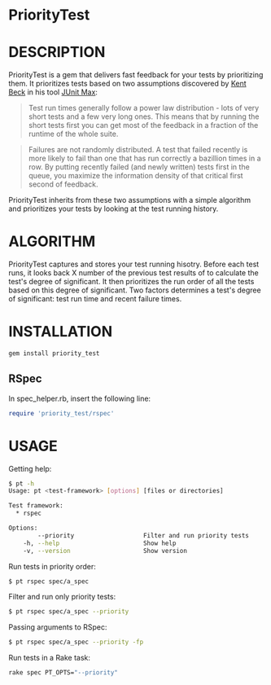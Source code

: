 PriorityTest
============

# DESCRIPTION

PriorityTest is a gem that delivers fast feedback for your tests by
prioritizing them.
It prioritizes tests based on two assumptions discovered by [Kent Beck](https://twitter.com/#!/kentbeck) in his tool [JUnit Max](http://junitmax.com/):

> Test run times generally follow a power law distribution - lots of very short tests and a few very long ones. This means that by running the short tests first you can get most of the feedback in a fraction of the runtime of the whole suite.

> Failures are not randomly distributed. A test that failed recently is more likely to fail than one that has run correctly a bazillion times in a row. By putting recently failed (and newly written) tests first in the queue, you maximize the information density of that critical first second of feedback.

PriorityTest inherits from these two assumptions with a simple
algorithm and prioritizes your tests by looking at the test running history.

# ALGORITHM

PriorityTest captures and stores your test running hisotry.
Before each test runs, it looks back X number of the previous test results of to calculate the test's degree of significant.
It then prioritizes the run order of all the tests based on this degree of significant.
Two factors determines a test's degree of significant: test run time and recent failure times.

# INSTALLATION

```bash
gem install priority_test
```

## RSpec

In spec_helper.rb, insert the following line:

```ruby
require 'priority_test/rspec'
```

# USAGE

Getting help:

```bash
$ pt -h
Usage: pt <test-framework> [options] [files or directories]

Test framework:
  * rspec

Options:
        --priority                   Filter and run priority tests
    -h, --help                       Show help
    -v, --version                    Show version
```

Run tests in priority order:

```bash
$ pt rspec spec/a_spec
```

Filter and run only priority tests:

```bash
$ pt rspec spec/a_spec --priority
```

Passing arguments to RSpec:

```bash
$ pt rspec spec/a_spec --priority -fp
```

Run tests in a Rake task:

```bash
rake spec PT_OPTS="--priority"
```
